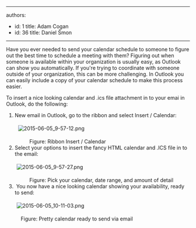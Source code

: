

---
authors:
  - id: 1
    title: Adam Cogan
  - id: 36
    title: Daniel Šmon
---




<span class='intro'> <p>Have you ever needed to send your calendar schedule to someone to figure out the best time to schedule a meeting with them? Figuring out when someone is available within your organization is usually easy, as Outlook can show you automatically.&#160;If you're trying to coordinate with someone outside of your organization, this can be more challenging. In Outlook you can easily include a copy of your calendar schedule to make this process easier.</p> </span>

<p>To insert a nice looking calendar and .ics file attachment in to your emai in Outlook, do the following&#58;</p><ol><li>New email in Outlook, go to the ribbon and select Insert / Calendar&#58;<p class="ssw15-rteElement-GreyBox">&#160;<img alt="2015-06-05_9-57-12.png" src="/Communication/RulesToBetterEmail/SiteAssets/Pages/DoYouKnowHowToSendASchedule/2015-06-05_9-57-12.png" style="margin&#58;5px;" /></p><dd class="ssw15-rteElement-FigureNormal">Figure&#58; Ribbon Insert / Calendar<br></dd></li><li>Select your options to insert the fancy HTML calendar and .ICS file in to the email&#58;<p class="ssw15-rteElement-GreyBox"><img alt="2015-06-05_9-57-27.png" src="/Communication/RulesToBetterEmail/SiteAssets/Pages/DoYouKnowHowToSendASchedule/2015-06-05_9-57-27.png" style="margin&#58;5px;" />&#160;</p><dd class="ssw15-rteElement-FigureNormal">Figure&#58; Pick your calendar, date range, and amount of detail<br></dd></li><li>&#160;You now have a nice looking calendar showing your availability, ready to send&#58;<p class="ssw15-rteElement-GreyBox"><img alt="2015-06-05_10-11-03.png" src="/Communication/RulesToBetterEmail/SiteAssets/Pages/DoYouKnowHowToSendASchedule/2015-06-05_10-11-03.png" style="margin&#58;5px;" />&#160;</p></li></ol><dl><dl><dl><dd class="ssw15-rteElement-FigureNormal">Figure&#58; Pretty calendar ready to send via email</dd></dl></dl></dl><p>&#160;</p>


